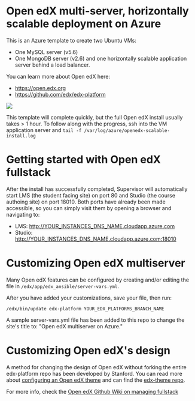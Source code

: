 # Open edX multi-server, horizontally scalable deployment on Azure

This is an Azure template to create two Ubuntu VMs: 
- One MySQL server (v5.6)
- One MongoDB server (v2.6)
and one horizontally scalable application server behind a load balancer.

You can learn more about Open edX here:
- https://open.edx.org
- https://github.com/edx/edx-platform

<a href="https://portal.azure.com/#create/Microsoft.Template/uri/https%3A%2F%2Fraw.githubusercontent.com%2Ftkeemon%2Fopenedx-azure-scalable%2Fmaster%2Fazuredeploy.json" target="_blank">
    <img src="http://azuredeploy.net/deploybutton.png"/>
</a>

This template will complete quickly, but the full Open edX install usually takes > 1 hour. To follow along with the progress, ssh into the VM application server and `tail -f /var/log/azure/openedx-scalable-install.log`

# Getting started with Open edX fullstack
After the install has successfully completed, Supervisor will automatically start LMS (the student facing site) on port 80 and Studio (the course authoing site) on port 18010. Both ports have already been made accessible, so you can simply visit them by opening a browser and navigating to:
 - LMS: http://YOUR_INSTANCES_DNS_NAME.cloudapp.azure.com 
 - Studio: http://YOUR_INSTANCES_DNS_NAME.cloudapp.azure.com:18010

# Customizing Open edX multiserver
Many Open edX features can be configured by creating and/or editing the file in `/edx/app/edx_ansible/server-vars.yml`. 

After you have added your customizations, save your file, then run:
```
/edx/bin/update edx-platform YOUR_EDX_PLATFORMS_BRANCH_NAME
```

A sample server-vars.yml file has been added to this repo to change the site's title to: "Open edX multiserver on Azure."

# Customizing Open edX's design
A method for changing the design of Open edX without forking the entire edx-platform repo has been developed by Stanford. You can read more about [configuring an Open edX theme](https://github.com/edx/edx-platform/wiki/Stanford-Theming) and can find the [edx-theme repo](https://github.com/Stanford-Online/edx-theme). 

For more info, check the [Open edX Github Wiki on managing fullstack](https://github.com/edx/configuration/wiki/edX-Managing-the-Full-Stack)